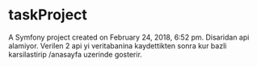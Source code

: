 taskProject
===========

A Symfony project created on February 24, 2018, 6:52 pm.
Disaridan api alamiyor. Verilen 2 api yi veritabanina kaydettikten sonra kur bazli karsilastirip /anasayfa uzerinde gosterir.
